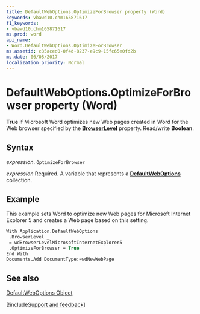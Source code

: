 ```yaml
---
title: DefaultWebOptions.OptimizeForBrowser property (Word)
keywords: vbawd10.chm165871617
f1_keywords:
- vbawd10.chm165871617
ms.prod: word
api_name:
- Word.DefaultWebOptions.OptimizeForBrowser
ms.assetid: c85aced0-0f4d-8237-e9c9-15fc65e0fd2b
ms.date: 06/08/2017
localization_priority: Normal
---
```



# DefaultWebOptions.OptimizeForBrowser property (Word)

 **True** if Microsoft Word optimizes new Web pages created in Word for the Web browser specified by the **[BrowserLevel](Word.DefaultWebOptions.BrowserLevel.md)** property. Read/write **Boolean**.


## Syntax

_expression_. `OptimizeForBrowser`

_expression_ Required. A variable that represents a **[DefaultWebOptions](Word.DefaultWebOptions.md)** collection.


## Example

This example sets Word to optimize new Web pages for Microsoft Internet Explorer 5 and creates a Web page based on this setting.


```vb
With Application.DefaultWebOptions 
 .BrowserLevel _ 
 = wdBrowserLevelMicrosoftInternetExplorer5 
 .OptimizeForBrowser = True 
End With 
Documents.Add DocumentType:=wdNewWebPage
```


## See also


[DefaultWebOptions Object](Word.DefaultWebOptions.md)

[!include[Support and feedback](~/includes/feedback-boilerplate.md)]